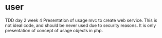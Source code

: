 # user
TDD day 2 week 4
Presentation of usage mvc to create web service. This is not ideal code, and should be never used due to security reasons. It is only presentation of concept of usage objects in php.
